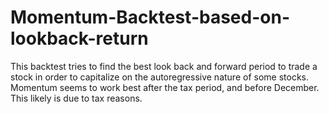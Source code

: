 # Momentum-Backtest-based-on-lookback-return
This backtest tries to find the best look back and forward period to trade a stock in order to capitalize on the autoregressive nature of some stocks. Momentum seems to work best after the tax period, and before December. This likely is due to tax reasons. 
